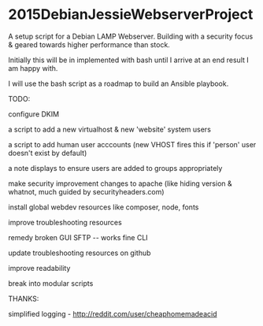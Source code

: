 # 2015DebianJessieWebserverProject
A setup script for a Debian LAMP Webserver.
Building with a security focus & geared towards higher performance than stock.


Initially this will be in implemented with bash until I arrive at an end result I am happy with.

I will use the bash script as a roadmap to build an Ansible playbook.


TODO:

configure DKIM

a script to add a new virtualhost & new 'website' system users

a script to add human user acccounts (new VHOST fires this if 'person' user doesn't exist by default)

a note displays to ensure users are added to groups appropriately

make security improvement changes to apache
(like hiding version & whatnot, much guided by securityheaders.com)

install global webdev resources like composer, node, fonts

improve troubleshooting resources

remedy broken GUI SFTP -- works fine CLI

update troubleshooting resources on github

improve readability

break into modular scripts

THANKS:

simplified logging - http://reddit.com/user/cheaphomemadeacid

